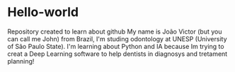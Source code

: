 # Hello-world
Repository created to learn about github 
My name is João Victor (but you can call me John) from Brazil, I'm studing odontology at UNESP (University of São Paulo State). I'm learning about Python
and IA because Im trying to creat a Deep Learning software to help dentists in diagnosys and tretament planning!
